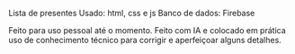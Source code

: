 Lista de presentes
Usado: html, css e js
Banco de dados: Firebase

Feito para uso pessoal até o momento. Feito com IA e colocado em prática uso de conhecimento técnico para corrigir e aperfeiçoar alguns detalhes.
